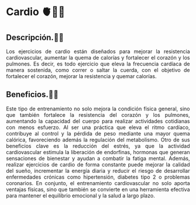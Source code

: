 # Cardio 🫀🏃‍♂️ 

## Descripción.🚵🏻 

<p align="justify">Los ejercicios de cardio están diseñados para mejorar la resistencia cardiovascular, aumentar la quema de calorías y fortalecer el corazón y los pulmones. Es decir, es todo ejercicio que eleva la frecuencia cardíaca de manera sostenida, como correr o saltar la cuerda, con el objetivo de fortalecer el corazón, mejorar la resistencia y quemar calorías.</p> 

## Beneficios.🤸🏻 
<p align="justify">Este tipo de entrenamiento no solo mejora la condición física general, sino que también fortalece la resistencia del corazón y los pulmones, aumentando la capacidad del cuerpo para realizar actividades cotidianas con menos esfuerzo. Al ser una práctica que eleva el ritmo cardíaco, contribuye al control y la pérdida de peso mediante una mayor quema calórica, favoreciendo además la regulación del metabolismo. Otro de sus beneficios clave es la reducción del estrés, ya que la actividad cardiovascular estimula la liberación de endorfinas, hormonas que generan sensaciones de bienestar y ayudan a combatir la fatiga mental. Además, realizar ejercicios de cardio de forma constante puede mejorar la calidad del sueño, incrementar la energía diaria y reducir el riesgo de desarrollar enfermedades crónicas como hipertensión, diabetes tipo 2 o problemas coronarios. En conjunto, el entrenamiento cardiovascular no solo aporta ventajas físicas, sino que también se convierte en una herramienta efectiva para mantener el equilibrio emocional y la salud a largo plazo.</p> 

